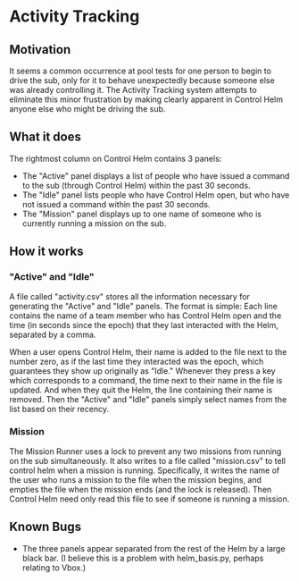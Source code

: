 # Activity Tracking

## Motivation
It seems a common occurrence at pool tests for one person to begin to drive the sub, only for it to behave unexpectedly because someone else was already controlling it. The Activity Tracking system attempts to eliminate this minor frustration by making clearly apparent in Control Helm anyone else who might be driving the sub.

## What it does
The rightmost column on Control Helm contains 3 panels:
* The "Active" panel displays a list of people who have issued a command to the sub (through Control Helm) within the past 30 seconds.
* The "Idle" panel lists people who have Control Helm open, but who have not issued a command within the past 30 seconds.
* The "Mission" panel displays up to one name of someone who is currently running a mission on the sub.

## How it works
### "Active" and "Idle"
A file called "activity.csv" stores all the information necessary for generating the "Active" and "Idle" panels. The format is simple: Each line contains the name of a team member who has Control Helm open and the time (in seconds since the epoch) that they last interacted with the Helm, separated by a comma.

When a user opens Control Helm, their name is added to the file next to the number zero, as if the last time they interacted was the epoch, which guarantees they show up originally as "Idle." Whenever they press a key which corresponds to a command, the time next to their name in the file is updated. And when they quit the Helm, the line containing their name is removed. Then the "Active" and "Idle" panels simply select names from the list based on their recency.

### Mission
The Mission Runner uses a lock to prevent any two missions from running on the sub simultaneously. It also writes to a file called "mission.csv" to tell control helm when a mission is running. Specifically, it writes the name of the user who runs a mission to the file when the mission begins, and empties the file when the mission ends (and the lock is released). Then Control Helm need only read this file to see if someone is running a mission.

## Known Bugs
* The three panels appear separated from the rest of the Helm by a large black bar. (I believe this is a problem with helm_basis.py, perhaps relating to Vbox.)
